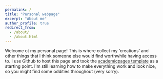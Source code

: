 ```yaml
---
permalink: /
title: "Personal webpage"
excerpt: "About me"
author_profile: true
redirect_from: 
  - /about/
  - /about.html
---
```


Welcome ot my personal page! This is where collect my 'creations' and other things that I think someone else would find worthwhile having access to. I use Github to host this page and took the [academicpages template](https://github.com/academicpages/academicpages.github.io) as a starting point. I'm still learning how to make everything work and look nice, so you might find some oddities throughout (very sorry).
